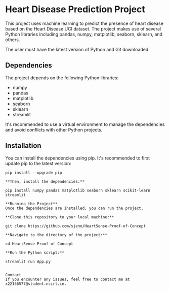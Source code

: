 
# Heart Disease Prediction Project

This project uses machine learning to predict the presence of heart disease based on the Heart Disease UCI dataset. The project makes use of several Python libraries including pandas, numpy, matplotlib, seaborn, sklearn, and others. 

The user must have the latest version of Python and Git downloaded.


## Dependencies

The project depends on the following Python libraries:

- numpy
- pandas
- matplotlib
- seaborn
- sklearn
- streamlit

It's recommended to use a virtual environment to manage the dependencies and avoid conflicts with other Python projects.

## Installation

You can install the dependencies using pip. It's recommended to first update pip to the latest version:

```shell
pip install --upgrade pip

**Then, install the dependencies:**

pip install numpy pandas matplotlib seaborn sklearn scikit-learn streamlit

**Running the Project**
Once the dependencies are installed, you can run the project.

**Clone this repository to your local machine:**

git clone https://github.com/sjeno/HeartSense-Proof-of-Concept

**Navigate to the directory of the project:**

cd HeartSense-Proof-of-Concept

**Run the Python script:**

streamlit run App.py


Contact
If you encounter any issues, feel free to contact me at x22156577@student.ncirl.ie.



